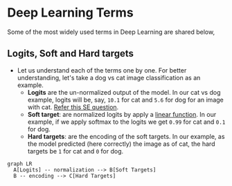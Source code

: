 Deep Learning Terms
=========================

Some of the most widely used terms in Deep Learning are shared below, 

## Logits, Soft and Hard targets

- Let us understand each of the terms one by one. For better understanding, let's take a dog vs cat image classification as an example. 
  - **Logits** are the un-normalized output of the model. In our cat vs dog example, logits will be, say, `10.1` for cat and `5.6` for dog for an image with cat. [Refer this SE question]((https://datascience.stackexchange.com/questions/31041/what-does-logits-in-machine-learning-mean)).
  - **Soft target**: are normalized logits by apply a [linear function](https://stats.stackexchange.com/questions/163695/non-linearity-before-final-softmax-layer-in-a-convolutional-neural-network). In our example, if we apply softmax to the logits we get `0.99` for cat and `0.1` for dog.
  - **Hard targets**: are the encoding of the soft targets. In our example, as the model predicted (here correctly) the image as of cat, the hard targets be `1` for cat and `0` for dog.

``` mermaid
graph LR
  A[Logits] -- normalization --> B[Soft Targets]
  B -- encoding --> C[Hard Targets]
```